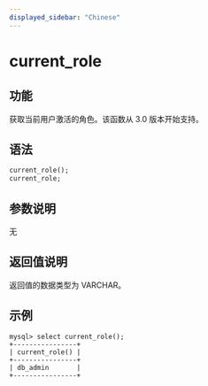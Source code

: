 ```yaml
---
displayed_sidebar: "Chinese"
---
```


# current_role

## 功能

获取当前用户激活的角色。该函数从 3.0 版本开始支持。

## 语法

```Haskell
current_role();
current_role;
```

## 参数说明

无

## 返回值说明

返回值的数据类型为 VARCHAR。

## 示例

```Plain
mysql> select current_role();
+----------------+
| current_role() |
+----------------+
| db_admin       |
+----------------+
```
